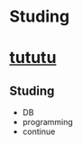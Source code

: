 # Studing
<h1><a href = "https://www.youtube.com/watch?v=dQw4w9WgXcQ&ab_channel=RickAstley">tututu</a></h1>
<h2>Studing</h2>
<ul>
<li>DB
<li>programming
<li>continue
</ul>
